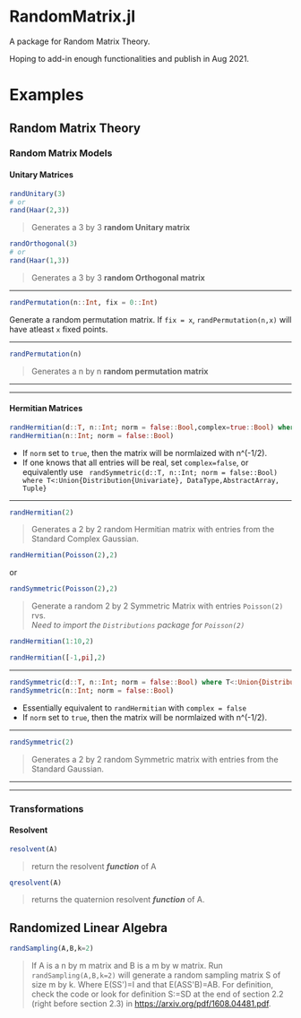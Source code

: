 # RandomMatrix.jl

A package for Random Matrix Theory.

Hoping to add-in enough functionalities and publish in Aug 2021.


# Examples

## Random Matrix Theory

### Random Matrix Models
#### Unitary Matrices 
```julia
randUnitary(3)
# or
rand(Haar(2,3))
``` 
>Generates a 3 by 3 **random Unitary matrix** 
```julia
randOrthogonal(3)
# or
rand(Haar(1,3))
```
>Generates a 3 by 3 **random Orthogonal matrix**
***
```julia
randPermutation(n::Int, fix = 0::Int) 
```
Generate a random permutation matrix.  If `fix = x`, `randPermutation(n,x)` will have atleast `x` fixed points.
***
```julia
randPermutation(n)
```
> Generates a  n by n **random permutation matrix**
***
***
#### Hermitian Matrices

```julia
randHermitian(d::T, n::Int; norm = false::Bool,complex=true::Bool) where T<:Union{Distribution{Univariate},DataType,AbstractArray, Tuple}
randHermitian(n::Int; norm = false::Bool)
```
- If `norm` set to `true`, then the matrix will be normlaized with n^(-1/2).  
- If one knows that all entries will be real, set `complex=false`,
    or equivalently use ` randSymmetric(d::T, n::Int; norm = false::Bool)  where T<:Union{Distribution{Univariate}, DataType,AbstractArray, Tuple}`
***
```julia
randHermitian(2)
``` 
>Generates a 2 by 2 random Hermitian matrix with entries from the Standard Complex Gaussian.

```julia
randHermitian(Poisson(2),2)
``` 
or
```julia
randSymmetric(Poisson(2),2)
```
>Generate a random 2 by 2 Symmetric Matrix with entries  `Poisson(2)` rvs.  
  *Need to import the `Distributions` package for `Poisson(2)`*
 ```julia
randHermitian(1:10,2)
``` 
 ```julia
randHermitian([-1,pi],2)
```
***
```julia
randSymmetric(d::T, n::Int; norm = false::Bool) where T<:Union{Distribution{Univariate},DataType,AbstractArray, Tuple}
randSymmetric(n::Int; norm = false::Bool)
```
- Essentially equivalent to `randHermitian` with `complex = false`
- If `norm` set to `true`, then the matrix will be normlaized with n^(-1/2).  
***
```julia
randSymmetric(2)
``` 
> Generates a 2 by 2 random Symmetric matrix with entries from the Standard Gaussian.
***
***
### Transformations
#### Resolvent
```julia
resolvent(A)
```
>return the resolvent ***function*** of A
```julia
qresolvent(A)
```
>returns the quaternion resolvent ***function*** of A.
## Randomized Linear Algebra
 ```julia
 randSampling(A,B,k=2)
 ```  
>If A is a n by m matrix and B is a m by w matrix.  Run `randSampling(A,B,k=2)` will generate a random  sampling matrix S of size m by k. Where E(SS')=I and 
  that E(ASS'B)=AB.  For definition, check the code or look for definition S:=SD at the end of section 2.2 (right before section 2.3) in https://arxiv.org/pdf/1608.04481.pdf.
